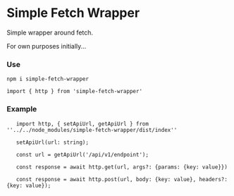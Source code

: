# Simple Fetch Wrapper

Simple wrapper around fetch. 

For own purposes initially...

### Use
```npm i simple-fetch-wrapper```

```ìmport { http } from 'simple-fetch-wrapper'```

### Example

```
   import http, { setApiUrl, getApiUrl } from ''../../node_modules/simple-fetch-wrapper/dist/index''

   setApiUrl(url: string);

   const url = getApiUrl('/api/v1/endpoint');

   const response = await http.get(url, args?: {params: {key: value}})

   const response = await http.post(url, body: {key: value}, headers?: {key: value});
```
